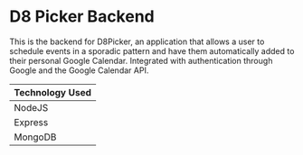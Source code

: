 # D8 Picker Backend

This is the backend for D8Picker, an application that allows a user to schedule events in a sporadic pattern and have them automatically added to their personal Google Calendar. Integrated with authentication through Google and the Google Calendar API.

|Technology Used | 
|:---------|
|NodeJS|
|Express|
|MongoDB|
